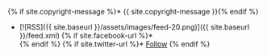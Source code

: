 {% if site.copyright-message %}* {{ site.copyright-message }}{% endif %}
* [![RSS]({{ site.baseurl }}/assets/images/feed-20.png)]({{ site.baseurl }}/feed.xml)
{% if site.facebook-url %}* <div class="fb-like" data-href="{{ site.facebook-url }}" data-layout="button" data-action="like" data-show-faces="false" data-share="false"></div>{% endif %}
{% if site.twitter-url %}* <a href="{{site.twitter-url}}" class="twitter-follow-button" data-show-count="false" data-show-screen-name="false">Follow</a><script async src="//platform.twitter.com/widgets.js" charset="utf-8"></script>
{% endif %}
